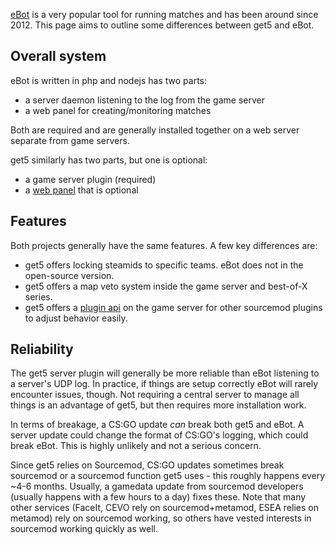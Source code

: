 [eBot](http://www.esport-tools.net/ebot/) is a very popular tool for running matches and has been around since 2012. This page aims to outline some differences between get5 and eBot.

## Overall system

eBot is written in php and nodejs has two parts:
- a server daemon listening to the log from the game server
- a web panel for creating/monitoring matches

Both are required and are generally installed together on a web server separate from game servers. 

get5 similarly has two parts, but one is optional:
- a game server plugin (required)
- a [web panel](https://github.com/splewis/get5/docs/get5_web_panel) that is optional


## Features

Both projects generally have the same features. A few key differences are:
- get5 offers locking steamids to specific teams. eBot does not in the open-source version.
- get5 offers a map veto system inside the game server and best-of-X series.
- get5 offers a [plugin api](https://github.com/splewis/get5/blob/master/scripting/include/get5.inc) on the game server for other sourcemod plugins to adjust behavior easily.


## Reliability

The get5 server plugin will generally be more reliable than eBot listening to a server's UDP log. In practice, if things are setup correctly eBot will rarely encounter issues, though. Not requiring a central server to manage all things is an advantage of get5, but then requires more installation work.

In terms of breakage, a CS:GO update *can* break both get5 and eBot. A server update could change the format of CS:GO's logging, which could break eBot. This is highly unlikely and not a serious concern. 

Since get5 relies on Sourcemod, CS:GO updates sometimes break sourcemod or a sourcemod function get5 uses - this roughly happens every ~4-6 months. Usually, a gamedata update from sourcemod developers (usually happens with a few hours to a day) fixes these. Note that many other services (FaceIt, CEVO rely on sourcemod+metamod, ESEA relies on metamod) rely on sourcemod working, so others have vested interests in sourcemod working quickly as well.




